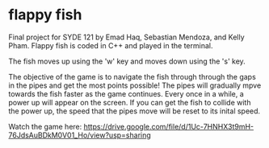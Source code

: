 # flappy fish
Final project for SYDE 121 by Emad Haq, Sebastian Mendoza, and Kelly Pham.
Flappy fish is coded in C++ and played in the terminal.

The fish moves up using the 'w' key and moves down using the 's' key.

The objective of the game is to navigate the fish through through the gaps in the pipes and get the most points possible!
The pipes will gradually mpve towards the fish faster as the game continues.
Every once in a while, a power up will appear on the screen. 
If you can get the fish to collide with the power up, the speed that the pipes move will be reset to its inital speed. 

Watch the game here:
https://drive.google.com/file/d/1Uc-7HNHX3t9mH-76JdsAuBDkM0V01_Ho/view?usp=sharing
